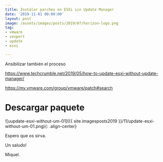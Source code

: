 ```yaml
---
title: Instalar parches en ESXi sin Update Manager
date: '2019-11-01 00:00:00'
layout: post
image: /assets/images/posts/2019/07/horizon-logo.png
tag:
- vmware
- vexpert
- update
- esxi

---
```


Ansibilizar también el proceso

https://www.techcrumble.net/2019/05/how-to-update-esxi-without-update-manager/

https://my.vmware.com/group/vmware/patch#search



# Descargar paquete

![uupdate-esxi-without-um-01]({{ site.imagesposts2019 }}/11/update-esxi-without-um-01.png){: .align-center}



Espero que os sirva.

Un saludo!

Miquel.


